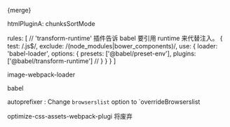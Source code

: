 <!-- extract-text-webpack-plugin -> mini-css-extract-plugin -->

{merge}

htmlPluginA: chunksSortMode


rules: [
  // 'transform-runtime' 插件告诉 babel 要引用 runtime 来代替注入。
  {
    test: /\.js$/,
    exclude: /(node_modules|bower_components)/,
    use: {
      loader: 'babel-loader',
      options: {
        presets: ['@babel/preset-env'],
        plugins: ['@babel/transform-runtime'] //
      }
    }
  }
]

image-webpack-loader

babel

autoprefixer : Change `browserslist` option to `overrideBrowserslist

optimize-css-assets-webpack-plugi   将废弃